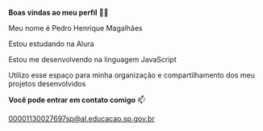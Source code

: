 **Boas vindas ao meu perfil** 💙💙

Meu nome é Pedro Henrique Magalhães

Estou estudando na Alura

Estou me desenvolvendo na linguagem JavaScript

Utilizo esse espaço para minha organização e compartilhamento dos meu projetos desenvolvidos

**Você pode entrar em contato comigo** 📫

00001130027697sp@al.educacao.sp.gov.br
